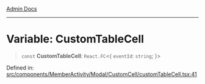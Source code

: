 [Admin Docs](/)

***

# Variable: CustomTableCell

> `const` **CustomTableCell**: `React.FC`\<\{ `eventId`: `string`; \}\>

Defined in: [src/components/MemberActivity/Modal/CustomCell/customTableCell.tsx:41](https://github.com/PalisadoesFoundation/talawa-admin/blob/main/src/components/MemberActivity/Modal/CustomCell/customTableCell.tsx#L41)
